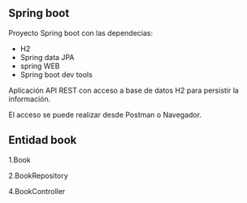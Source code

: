 ## Spring boot

Proyecto  Spring boot con las dependecias:
* H2
* Spring data JPA
* spring WEB 
* Spring boot dev tools

Aplicación API REST con acceso a base de datos H2 para persistir la información.

El acceso se puede realizar desde Postman o Navegador.

## Entidad book

1.Book

2.BookRepository

4.BookController